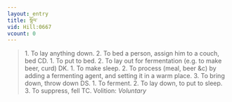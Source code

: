 ```yaml
---
layout: entry
title: སྙོལ་
vid: Hill:0667
vcount: 0
---
```

> 1\. To lay anything down\. 2\. To bed a person, assign him to a couch, bed CD\. 1\. To put to bed\. 2\. To lay out for fermentation (e\.g\. to make beer, curd) DK\. 1\. To make sleep\. 2\. To process (meal, beer &c) by adding a fermenting agent, and setting it in a warm place\. 3\. To bring down, throw down DS\. 1\. To ferment\. 2\. To lay down, to put to sleep\. 3\. To suppress, fell TC\.
> Volition: _Voluntary_


